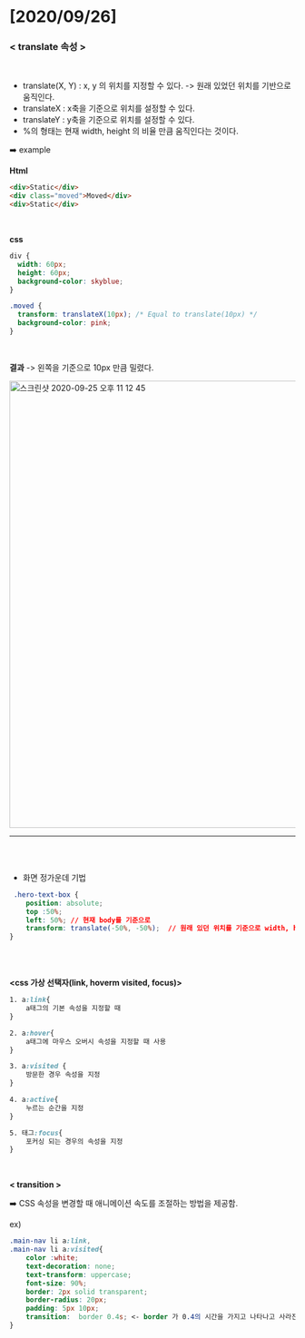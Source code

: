 # [2020/09/26]



### < translate 속성 >

</br>

- translate(X, Y) : x, y 의 위치를 지정할 수 있다. -> 원래 있었던 위치를 기반으로 움직인다. 
- translateX : x축을 기준으로 위치를 설정할 수 있다. 
- translateY : y축을 기준으로 위치를 설정할 수 있다. 
- %의 형태는 현재 width, height 의 비율 만큼 움직인다는 것이다. 



:arrow_right: example

**Html**

```html
<div>Static</div>
<div class="moved">Moved</div>
<div>Static</div>
```

</br>

**css**

```css
div { 
  width: 60px;
  height: 60px;
  background-color: skyblue;
}

.moved {
  transform: translateX(10px); /* Equal to translate(10px) */
  background-color: pink;
}
```

</br>

**결과** -> 왼쪽을 기준으로 10px 만큼 밀렸다. 

<img width="788" alt="스크린샷 2020-09-25 오후 11 12 45" src="https://user-images.githubusercontent.com/48006103/94277575-b410fe80-ff84-11ea-9fac-440d78f200ae.png">

-------------------

</br> </br>

- 화면 정가운데 기법

```css
 .hero-text-box {
    position: absolute;
    top :50%;
    left: 50%; // 현재 body를 기준으로
    transform: translate(-50%, -50%);  // 원래 있던 위치를 기준으로 width, height 비율만큼 이동한다. 
}
```

   

</br>

</br>

**<css 가상 선택자(link, hoverm visited, focus)>**

```css
1. a:link{
	a태그의 기본 속성을 지정할 때
}

2. a:hover{
	a태그에 마우스 오버시 속성을 지정할 때 사용
}

3. a:visited {
	방문한 경우 속성을 지정
}

4. a:active{
	누르는 순간을 지정
}

5. 태그:focus{
	포커싱 되는 경우의 속성을 지정
}

```



</br>

**< transition >**

:arrow_right:  CSS 속성을 변경할 때 애니메이션 속도를 조절하는 방법을 제공함.

ex)

```css
.main-nav li a:link, 
.main-nav li a:visited{
    color :white;
    text-decoration: none;
    text-transform: uppercase;
    font-size: 90%;
    border: 2px solid transparent;
    border-radius: 20px;
    padding: 5px 10px;
    transition:  border 0.4s; <- border 가 0.4의 시간을 가지고 나타나고 사라진다. 
}
```



</br>